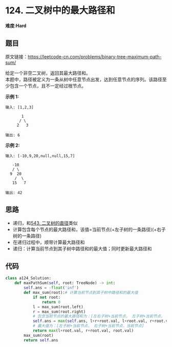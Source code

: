 # 124. 二叉树中的最大路径和
**难度:Hard**
## 题目
原文链接：https://leetcode-cn.com/problems/binary-tree-maximum-path-sum/

给定一个非空二叉树，返回其最大路径和。  
本题中，路径被定义为一条从树中任意节点出发，达到任意节点的序列。该路径至少包含一个节点，且不一定经过根节点。

**示例 1:**
```
输入: [1,2,3]

       1
      / \
     2   3

输出: 6
```
**示例 2:**
```
输入: [-10,9,20,null,null,15,7]

   -10
   / \
  9  20
    /  \
   15   7

输出: 42
```

## 思路
* 递归，和[543. 二叉树的直径](https://github.com/czzbb/leetcode-python/blob/master/code/0543-%E4%BA%8C%E5%8F%89%E6%A0%91%E7%9A%84%E7%9B%B4%E5%BE%84.md)类似
* 计算包含每个节点的最大路径和，该值=当前节点(+左子树的一条路径)(+右子树的一条路径)
* 在递归过程中，顺带计算最大路径和
* 递归：计算当前节点到其子树中路径和的最大值；同时更新最大路径和

## 代码
```python
class a124_Solution:
    def maxPathSum(self, root: TreeNode) -> int:
        self.ans = -float('inf')
        def max_sum(root):# 计算当前节点到其子树中路径和的最大值
            if not root:
                return 0
            l = max_sum(root.left)
            r = max_sum(root.right)
            # 包含当前节点的最大路径和为：[左右子树+当前节点， 左子树+当前节点， 右子树+当前节点， 当前节点]
            self.ans = max(self.ans, l+r+root.val, l+root.val, r+root.val, root.val)
            # 最大值为：[左子树+当前节点， 右子树+当前节点，当前节点]
            return max(l+root.val, r+root.val, root.val)
        max_sum(root)
        return self.ans
```
